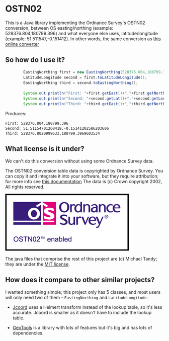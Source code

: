 # OSTN02

This is a Java library implementing the Ordnance Survey's OSTN02 conversion, 
between OS easting/northing (example: 528376.804,180799.396)
and what everyone else uses, latitude/longitude (example: 51.511547,-0.151412). 
In other words, the same conversion as [this online converter](http://gps.ordnancesurvey.co.uk/convert.asp)

## So how do I use it?

```Java
        EastingNorthing first = new EastingNorthing(528376.804,180799.396);
        LatitudeLongitude second = first.toLatitudeLongitude();
        EastingNorthing third = second.toEastingNorthing();
        
        System.out.println("First: "+first.getEast()+","+first.getNorth());
        System.out.println("Second: "+second.getLat()+","+second.getLon());
        System.out.println("Third: "+third.getEast()+","+third.getNorth());
```
Produces:
```
First: 528376.804,180799.396
Second: 51.51154701260418,-0.15141202586203606
Third: 528376.8020999633,180799.3969603534
```

## What license is it under?

We can't do this conversion without using some Ordnance Survey data.

The OSTN02 conversion table data is copyrighted by Ordnance Survey. You can 
copy it and integrate it into your software, but they require attribution;
for more info see [this documentation](http://www.ordnancesurvey.co.uk/oswebsite/gps/osnetfreeservices/furtherinfo/questdeveloper.html)
The data is (c) Crown copyright 2002, All rights reserved.

![Logo reading Ordnance Survey OSTN02 Enabled](src/main/resources/ostn005.jpg "OS logo")

The java files that comprise the rest of this project are (c) Michael Tandy; 
they are under the [MIT license](http://en.wikipedia.org/wiki/MIT_License).

## How does it compare to other similar projects?

I wanted something simple; this project only has 5 classes, and most users will
only need two of them - `EastingNorthing` and `LatitudeLongitude`.

* [Jcoord](http://www.jstott.me.uk/jcoord/) uses a Helmert transform instead of
the lookup table, so it's less accurate. Jcoord is smaller as it doesn't 
have to include the lookup table.

* [GeoTools](http://www.geotools.org/) is a library with lots of features but
it's big and has lots of dependencies.